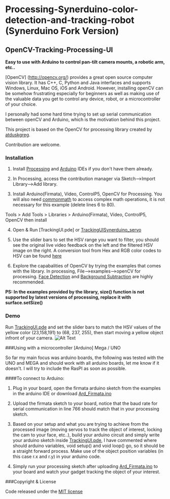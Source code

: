 # Processing-Synerduino-color-detection-and-tracking-robot (Synerduino Fork Version) 

## OpenCV-Tracking-Processing-UI

**Easy to use with Arduino to control pan-tilt camera mounts, a robotic arm, etc..**

[OpenCV] (http://opencv.org/) provides a great open source computer vision library. It has C++, C, Python and Java interfaces and supports Windows, Linux, Mac OS, iOS and Android. However, installing openCV can be somehow frustrating especially for beginners as well as making use of the valuable data you get to control any device, robot, or a microcontroller of your choice.

I personally had some hard time trying to set up serial communication between openCV and Arduino, which is the motivation behind this project.

This project is based on the OpenCV for processing library created by [atduskgreg](https://github.com/atduskgreg/opencv-processing).

Contribution are welcome.
### Installation
1) Install [Processing](https://processing.org/download/) 
and        [Arduino](https://www.arduino.cc/en/Main/Software) IDEs if you don't have them already.

2) In Processing, access the contribution manager via Sketch-->Import Library-->Add library.

3) Install Arduino(Firmata), Video, ControlP5, OpenCV for Processing. You will also need [commonmath](https://github.com/LilFinch/OpenCV-Tracking-Processing-UI/blob/master/TrackingUI/code/commons-math3-3.6.1.jar) to access complex math operations, it is not necessary for this example (delete lines 6 to 80).  


Tools > Add Tools > Libraries > Arduino(Firmata), Video, ControlP5, OpenCV  then install


4) Open & Run [TrackingUI.pde] or [TrackingUISynerduino_servo](https://github.com/LilFinch/OpenCV-Tracking-Processing-UI/blob/master/TrackingUI/TrackingUI.pde)

5) Use the slider bars to set the HSV range you want to filter, you should see the original live video feedback on the left and the filtered HSV image on the right. A conversion tool from Hex and RGB color codes to HSV can be found [here](http://www.rapidtables.com/convert/color/rgb-to-hsv.htm)   

6) Explore the capabalities of OpenCV by trying the examples that comes with the library. In processing, File-->examples-->openCV for processing. [Face Detection](https://github.com/atduskgreg/opencv-processing/blob/master/examples/FaceDetection/FaceDetection.pde) and [Background Subtraction](https://github.com/atduskgreg/opencv-processing/blob/master/examples/BackgroundSubtraction/BackgroundSubtraction.pde) are highly recommended.

**PS: In the examples provided by the library, size() function is not supported by latest versions of processing, replace it with surface.setSize()**

### Demo
Run [TrackingUI.pde](https://github.com/LilFinch/OpenCV-Tracking-Processing-UI/blob/master/TrackingUI/TrackingUI.pde) and set the slider bars to match the HSV values of the yellow color (23,158,191) to (68, 237, 255), then start moving a yellow object infront of your camera.
![Alt Text](https://github.com/LilFinch/OpenCV-Tracking-Processing-UI/raw/master/TrackingUI/screenshots/Test_Yellow.PNG)

###Using with a microcontroller [Arduino] Mega / UNO

So far my main focus was arduino boards, the following was tested with the UNO and MEGA and should work with all arduino boards, let me know if it doesn't. I will try to include the RasPI as soon as possible. 

####To connect to Arduino:

1) Plug in your board, open the firmata arduino sketch from the examples in the arduino IDE or download [Ard_Firmata.ino](https://github.com/LilFinch/OpenCV-Tracking-Processing-UI/blob/master/Ard_Firmata/Ard_Firmata.ino)

2) Upload the firmata sketch to your board, notice that the baud rate for serial communication in line 766 should match that in your processing sketch.

3) Based on your setup and what you are trying to achieve from the processed image (moving servos to track the object of interest, locking the cam to your face, etc..), build your arduino circuit and simply write your arduino sketch inside [TrackingUI.pde](https://github.com/LilFinch/OpenCV-Tracking-Processing-UI/blob/master/TrackingUI/TrackingUI.pde), I have commented where should arduino variables, void setup() and void loop() go, so it should be a straight forward process. Make use of the object position variables (in this case r.x and r.y) in your arduino code.

4) Simply run your processing sketch after uploading [Ard_Firmata.ino](https://github.com/LilFinch/OpenCV-Tracking-Processing-UI/blob/master/Ard_Firmata/Ard_Firmata.ino) to your board and watch your gadget tracking the object of your interest.

###Copyright & License

Code released under the [MIT license](https://github.com/LilFinch/OpenCV-Tracking-Processing-UI/blob/master/License.txt)
